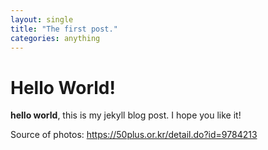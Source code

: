 ```yaml
---
layout: single
title: "The first post."
categories: anything
---
```


# Hello World!
**hello world**, this is my jekyll blog post.
I hope you like it!

Source of photos: https://50plus.or.kr/detail.do?id=9784213